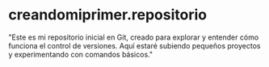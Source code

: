 # creandomiprimer.repositorio
"Este es mi repositorio inicial en Git, creado para explorar y entender cómo funciona el control de versiones. Aquí estaré subiendo pequeños proyectos y experimentando con comandos básicos."
